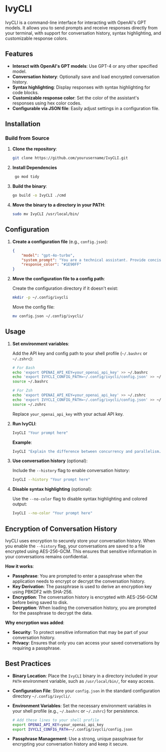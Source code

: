# IvyCLI

IvyCLI is a command-line interface for interacting with OpenAI's GPT models. It allows you to send prompts and receive responses directly from your terminal, with support for conversation history, syntax highlighting, and customizable response colors.

## Features

- **Interact with OpenAI's GPT models**: Use GPT-4 or any other specified model.
- **Conversation history**: Optionally save and load encrypted conversation history.
- **Syntax highlighting**: Display responses with syntax highlighting for code blocks.
- **Customizable response color**: Set the color of the assistant's responses using hex color codes.
- **Configurable via JSON file**: Easily adjust settings in a configuration file.

## Installation

### Build from Source

1. **Clone the repository**:

   ```bash
   git clone https://github.com/yourusername/IvyCLI.git
   ```

2. **Install Dependencies**
   
   ```bash
    go mod tidy
    ```

3. **Build the binary**:

   ```bash
   go build -o IvyCLI ./cmd
   ```

4. **Move the binary to a directory in your PATH**:

   ```bash
   sudo mv IvyCLI /usr/local/bin/
   ```

## Configuration

1. **Create a configuration file** (e.g., `config.json`):

   ```json
   {
       "model": "gpt-4o-turbo",
       "system_prompt": "You are a technical assistant. Provide concise, accurate answers to technical questions, assuming the user has a strong background in technology. Focus on brevity and clarity.",
       "response_color": "#1E90FF"
   }
   ```

2. **Move the configuration file to a config path**:

   Create the configuration directory if it doesn't exist:

   ```bash
   mkdir -p ~/.config/ivycli
   ```

   Move the config file:

   ```bash
   mv config.json ~/.config/ivycli/
   ```

## Usage

1. **Set environment variables**:

   Add the API key and config path to your shell profile (`~/.bashrc` or `~/.zshrc`):

   ```bash
   # For Bash
   echo 'export OPENAI_API_KEY=your_openai_api_key' >> ~/.bashrc
   echo 'export IVYCLI_CONFIG_PATH=~/.config/ivycli/config.json' >> ~/.bashrc
   source ~/.bashrc

   # For Zsh
   echo 'export OPENAI_API_KEY=your_openai_api_key' >> ~/.zshrc
   echo 'export IVYCLI_CONFIG_PATH=~/.config/ivycli/config.json' >> ~/.zshrc
   source ~/.zshrc
   ```
   Replace `your_openai_api_key` with your actual API key. 
   
2. **Run IvyCLI**:

   ```bash
   IvyCLI "Your prompt here"
   ```

   **Example**:

   ```bash
   IvyCLI "Explain the difference between concurrency and parallelism."
   ```

3. **Use conversation history** (optional):

   Include the `--history` flag to enable conversation history:

   ```bash
   IvyCLI --history "Your prompt here"
   ```

4. **Disable syntax highlighting** (optional):

   Use the `--no-color` flag to disable syntax highlighting and colored output:

   ```bash
   IvyCLI --no-color "Your prompt here"
   ```

## Encryption of Conversation History

IvyCLI uses encryption to securely store your conversation history. When you enable the `--history` flag, your conversations are saved to a file encrypted using AES-256-GCM. This ensures that sensitive information in your conversations remains confidential.

**How it works**:

- **Passphrase**: You are prompted to enter a passphrase when the application needs to encrypt or decrypt the conversation history.
- **Key Derivation**: The passphrase is used to derive an encryption key using PBKDF2 with SHA-256.
- **Encryption**: The conversation history is encrypted with AES-256-GCM before being saved to disk.
- **Decryption**: When loading the conversation history, you are prompted for the passphrase to decrypt the data.

**Why encryption was added**:

- **Security**: To protect sensitive information that may be part of your conversation history.
- **Privacy**: Ensures that only you can access your saved conversations by requiring a passphrase.

## Best Practices

- **Binary Location**: Place the `IvyCLI` binary in a directory included in your `PATH` environment variable, such as `/usr/local/bin/`, for easy access.
- **Configuration File**: Store your `config.json` in the standard configuration directory `~/.config/ivycli/`.
- **Environment Variables**: Set the necessary environment variables in your shell profile (e.g., `~/.bashrc` or `~/.zshrc`) for persistence.

  ```bash
  # Add these lines to your shell profile
  export OPENAI_API_KEY=your_openai_api_key
  export IVYCLI_CONFIG_PATH=~/.config/ivycli/config.json
  ```

- **Passphrase Management**: Use a strong, unique passphrase for encrypting your conversation history and keep it secure.